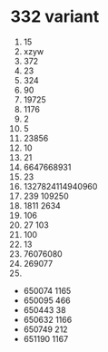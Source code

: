 # 332 variant

1. 15
2. xzyw
3. 372
4. 23
5. 324
6. 90
7. 19725
8. 1176
9. 2
10. 5
11. 23856
12. 10
13. 21
14. 6647668931
15. 23
16. 1327824114940960
17. 239 109250
18. 1811 2634
19. 106
20. 27 103
21. 100
22. 13
23. 76076080
24. 269077
25. 
- 650074 1165
- 650095 466
- 650443 38
- 650632 1166
- 650749 212
- 651190 1167
